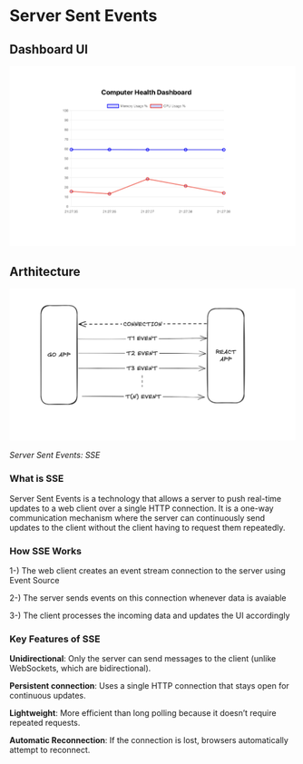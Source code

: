 # Server Sent Events

## Dashboard UI
![dashboard](./images/dashboard.png)


## Arthitecture
![arthitecture](./images/arthitecture.png)

_Server Sent Events: SSE_

### What is SSE
Server Sent Events is a technology that allows a server to push real-time updates to a web client over a single HTTP connection. It is a one-way communication mechanism where the server can continuously send updates to the client without the client having to request them repeatedly.

### How SSE Works
1-) The web client creates an event stream connection to the server using Event Source

2-) The server sends events on this connection whenever data is avaiable

3-) The client processes the incoming data and updates the UI accordingly

### Key Features of SSE

**Unidirectional**: Only the server can send messages to the client (unlike WebSockets, which are bidirectional).

**Persistent connection**: Uses a single HTTP connection that stays open for continuous updates.

**Lightweight**: More efficient than long polling because it doesn’t require repeated requests.

**Automatic Reconnection**: If the connection is lost, browsers automatically attempt to reconnect.
